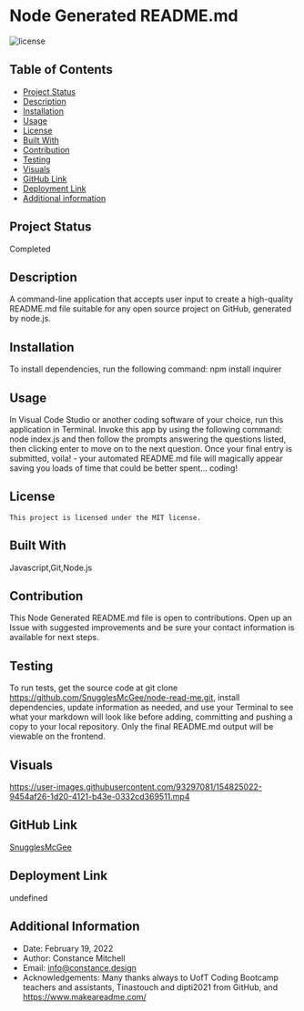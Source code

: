# Node Generated README.md
  ![license](https://img.shields.io/badge/license-MIT-blue.svg)
  
## Table of Contents

* [Project Status](#status)
* [Description](#description)
* [Installation](#installation)
* [Usage](#usage)
* [License](#license)
* [Built With](#coding)
* [Contribution](#contribution)
* [Testing](#test)
* [Visuals](#visuals)
* [GitHub Link](#github)
* [Deployment Link](#deployment)
* [Additional information](#date,#author,#email,#thanks)

## Project Status
Completed

## Description
A command-line application that accepts user input to create a high-quality README.md file suitable for any open source project on GitHub, generated by node.js.

## Installation
To install dependencies, run the following command: npm install inquirer

## Usage
In Visual Code Studio or another coding software of your choice,  run this application in Terminal.  Invoke this app by using the following command: node index.js and then follow the prompts answering the questions listed, then clicking enter to move on to the next question.  Once your final entry is submitted, voila! - your automated README.md file will magically appear saving you loads of time that could be better spent… coding!

## License
    
    This project is licensed under the MIT license.

## Built With
Javascript,Git,Node.js

## Contribution
This Node Generated README.md file is open to contributions.  Open up an Issue with suggested improvements and be sure your contact information is available for next steps.

## Testing
To run tests, get the source code at git clone https://github.com/SnugglesMcGee/node-read-me.git, install dependencies, update information as needed, and use your Terminal to  see what your markdown will look like before adding, committing and pushing a copy to your local repository.  Only the final README.md output will be viewable on the frontend.

## Visuals
https://user-images.githubusercontent.com/93297081/154825022-9454af26-1d20-4121-b43e-0332cd369511.mp4

## GitHub Link
[SnugglesMcGee](https://github.com/SnugglesMcGee)

## Deployment Link
undefined

## Additional Information
* Date: February 19, 2022
* Author: Constance Mitchell
* Email: [info@constance.design](mailto:user@example.com)
* Acknowledgements: Many thanks always to UofT Coding Bootcamp teachers and assistants, Tinastouch and dipti2021 from GitHub, and https://www.makeareadme.com/ 
